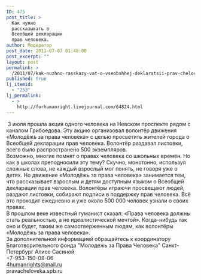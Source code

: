 ```yaml
---
ID: 475
post_title: >
  Как нужно
  рассказывать о
  Всеобщей декларации
  прав человека.
author: Модератор
post_date: 2011-07-07 01:48:00
post_excerpt: ""
layout: post
permalink: >
  /2011/07/kak-nuzhno-rasskazy-vat-o-vseobshhej-deklaratsii-prav-cheloveka.html
published: true
lj_itemid:
  - "253"
lj_permalink:
  - >
    http://forhumanright.livejournal.com/64824.html
---
```

&nbsp;<img align="left" alt="" src="http://cs5338.vk.com/u132145096/132409092/x_5b26039f.jpg" />3 июля прошла акция одного человека на Невском проспекте рядом с каналом Грибоедова. Эту акцию организовал волонтёр движения &laquo;Молодёжь за права человека&raquo; с целью просветить жителей города о Всеобщей декларации прав человека. Волонтёр раздавал листовки, всего было распространено 500 экземпляров.<br />Возможно, многие помнят о правах человека со школьных времён. Но как в школах преподносили эту тему? Скучно, монотонно, используя сложные слова, не каждый взрослый мог понять, не говоря уже о детях. Но движение &laquo;Молодёжь за права человека&raquo; занимается тем, что рассказывает взрослым и детям доступным языком о Всеобщей декларации прав человека. Волонтёры играючи просвещают людей, раздают листовки, собирают подписи в поддержку прав человека. Всё это проходит ежедневно и уже около 500 000 человек узнали о своих правах.<br />В прошлом веке известный гуманист сказал: &laquo;Права человека должны стать реальностью, а не идеалистической мечтой&raquo;. Когда-нибудь так оно и будет, таким же самоотверженным людям, как волонтёры &laquo;Молодёжь за права человека&raquo;.<br />За дополнительной информацией обращайтесь к координатору Благотворительного фонда &quot;Молодежь за Права Человека&quot; Санкт-Петербург Алисе Сасиной <br />+7-953-150-08-06<br />4humanrights@mail.ru <br />pravacheloveka.spb.ru